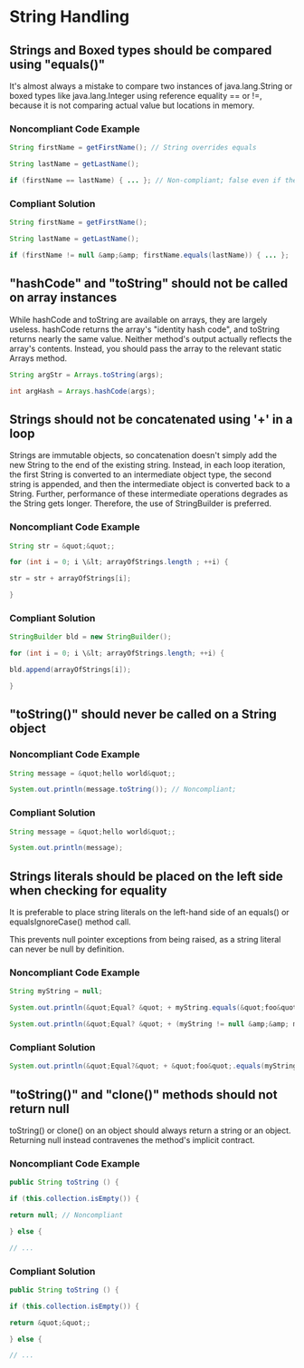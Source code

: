 # String Handling

## Strings and Boxed types should be compared using &quot;equals()&quot;

It&#39;s almost always a mistake to compare two instances of java.lang.String or boxed types like java.lang.Integer using reference equality == or !=, because it is not comparing actual value but locations in memory.

### Noncompliant Code Example
```java
String firstName = getFirstName(); // String overrides equals

String lastName = getLastName();

if (firstName == lastName) { ... }; // Non-compliant; false even if the strings have the same value
```
### Compliant Solution
```java
String firstName = getFirstName();

String lastName = getLastName();

if (firstName != null &amp;&amp; firstName.equals(lastName)) { ... };
```
## &quot;hashCode&quot; and &quot;toString&quot; should not be called on array instances

While hashCode and toString are available on arrays, they are largely useless. hashCode returns the array&#39;s &quot;identity hash code&quot;, and toString returns nearly the same value. Neither method&#39;s output actually reflects the array&#39;s contents. Instead, you should pass the array to the relevant static Arrays method.
```java
String argStr = Arrays.toString(args);

int argHash = Arrays.hashCode(args);
```
## Strings should not be concatenated using &#39;+&#39; in a loop

Strings are immutable objects, so concatenation doesn&#39;t simply add the new String to the end of the existing string. Instead, in each loop iteration, the first String is converted to an intermediate object type, the second string is appended, and then the intermediate object is converted back to a String. Further, performance of these intermediate operations degrades as the String gets longer. Therefore, the use of StringBuilder is preferred.

### Noncompliant Code Example
```java
String str = &quot;&quot;;

for (int i = 0; i \&lt; arrayOfStrings.length ; ++i) {

str = str + arrayOfStrings[i];

}
```
### Compliant Solution
```java
StringBuilder bld = new StringBuilder();

for (int i = 0; i \&lt; arrayOfStrings.length; ++i) {

bld.append(arrayOfStrings[i]);

}
```

## &quot;toString()&quot; should never be called on a String object

### Noncompliant Code Example
```java
String message = &quot;hello world&quot;;

System.out.println(message.toString()); // Noncompliant;
```
### Compliant Solution
```java
String message = &quot;hello world&quot;;

System.out.println(message);
```
## Strings literals should be placed on the left side when checking for equality

It is preferable to place string literals on the left-hand side of an equals() or equalsIgnoreCase() method call.

This prevents null pointer exceptions from being raised, as a string literal can never be null by definition.

### Noncompliant Code Example
```java
String myString = null;

System.out.println(&quot;Equal? &quot; + myString.equals(&quot;foo&quot;)); // Noncompliant; will raise a NPE

System.out.println(&quot;Equal? &quot; + (myString != null &amp;&amp; myString.equals(&quot;foo&quot;))); // Noncompliant; null check could be removed
```
### Compliant Solution
```java
System.out.println(&quot;Equal?&quot; + &quot;foo&quot;.equals(myString)); // properly deals with the
```
## &quot;toString()&quot; and &quot;clone()&quot; methods should not return null

toString() or clone() on an object should always return a string or an object. Returning null instead contravenes the method&#39;s implicit contract.

### Noncompliant Code Example
```java
public String toString () {

if (this.collection.isEmpty()) {

return null; // Noncompliant

} else {

// ...
```
### Compliant Solution
```java
public String toString () {

if (this.collection.isEmpty()) {

return &quot;&quot;;

} else {

// ...
```





